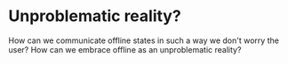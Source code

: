 # Unproblematic reality?

How can we communicate offline states in such a way we don't worry the user? How can we embrace offline as an unproblematic reality?
